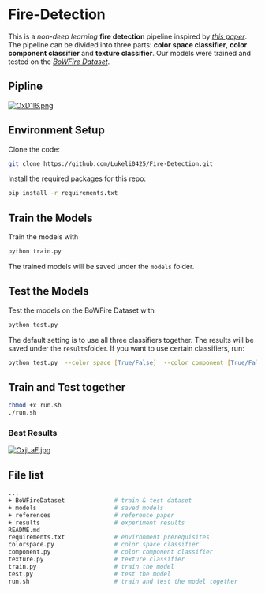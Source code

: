 # Fire-Detection

This is a _non-deep learning_ **fire detection** pipeline inspired by [_this paper_](https://ieeexplore.ieee.org/abstract/document/7314551). The pipeline can be divided into three parts: **color space classifier**, **color component classifier** and **texture classifier**. Our models were trained and tested on the [_BoWFire Dataset_](https://bitbucket.org/gbdi/bowfire-dataset/src/master/).

## Pipline

[![OxD1l6.png](https://s1.ax1x.com/2022/05/22/OxD1l6.png)](https://imgtu.com/i/OxD1l6)

## Environment Setup

Clone the code:

```zsh
git clone https://github.com/Lukeli0425/Fire-Detection.git
```

Install the required packages for this repo:

```zsh
pip install -r requirements.txt
```

## Train the Models

Train the models with

```zsh
python train.py
```

The trained models will be saved under the `models` folder.

## Test the Models

Test the models on the BoWFire Dataset with

```zsh
python test.py
```

The default setting is to use all three classifiers together. The results will be saved under the `results`folder. If you want to use certain classifiers, run:

```zsh
python test.py  --color_space [True/False]  --color_component [True/False]  --texture [True/False]
```



## Train and Test together

```zsh
chmod +x run.sh
./run.sh
```

### Best Results

[![OxjLaF.jpg](https://s1.ax1x.com/2022/05/22/OxjLaF.jpg)](https://imgtu.com/i/OxjLaF)

## File list

```bash
...
+ BoWFireDataset              # train & test dataset
+ models                      # saved models
+ references                  # reference paper
+ results                     # experiment results
README.md 
requirements.txt              # environment prerequisites
colorspace.py                 # color space classifier
component.py                  # color component classifier
texture.py                    # texture classifier
train.py                      # train the model
test.py                       # test the model
run.sh                        # train and test the model together
```
